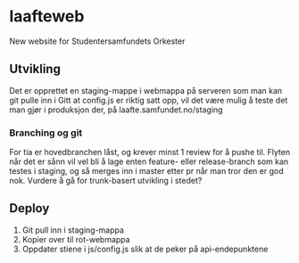 # laafteweb
New website for Studentersamfundets Orkester

## Utvikling
Det er opprettet en staging-mappe i webmappa på serveren som man kan git pulle inn i
Gitt at config.js er riktig satt opp, vil det være mulig å teste det man gjør i produksjon der,
på laafte.samfundet.no/staging

### Branching og git
For tia er hovedbranchen låst, og krever minst 1 review for å pushe til. Flyten når det er sånn
vil vel bli å lage enten feature- eller release-branch som kan testes i staging, og så merges inn
i master etter pr når man tror den er god nok. Vurdere å gå for trunk-basert utvikling i stedet?

## Deploy
   1. Git pull inn i staging-mappa
   2. Kopier over til rot-webmappa
   3. Oppdater stiene i js/config.js slik at de peker på api-endepunktene
